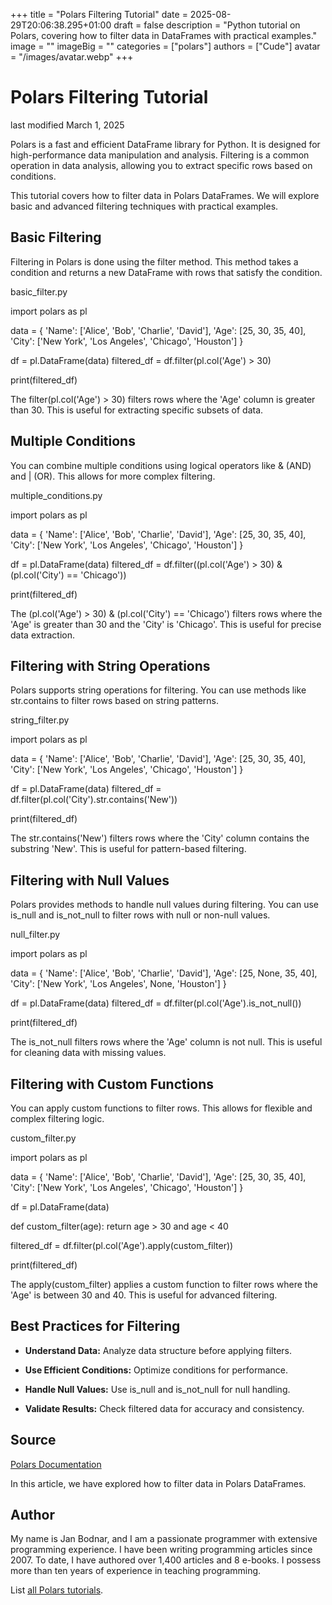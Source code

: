 +++
title = "Polars Filtering Tutorial"
date = 2025-08-29T20:06:38.295+01:00
draft = false
description = "Python tutorial on Polars, covering how to filter data in DataFrames with practical examples."
image = ""
imageBig = ""
categories = ["polars"]
authors = ["Cude"]
avatar = "/images/avatar.webp"
+++

# Polars Filtering Tutorial

last modified March 1, 2025

Polars is a fast and efficient DataFrame library for Python. It is designed for
high-performance data manipulation and analysis. Filtering is a common operation
in data analysis, allowing you to extract specific rows based on conditions.

This tutorial covers how to filter data in Polars DataFrames. We will explore
basic and advanced filtering techniques with practical examples.

## Basic Filtering

Filtering in Polars is done using the filter method. This method
takes a condition and returns a new DataFrame with rows that satisfy the
condition.

basic_filter.py
  

import polars as pl

data = {
    'Name': ['Alice', 'Bob', 'Charlie', 'David'],
    'Age': [25, 30, 35, 40],
    'City': ['New York', 'Los Angeles', 'Chicago', 'Houston']
}

df = pl.DataFrame(data)
filtered_df = df.filter(pl.col('Age') &gt; 30)

print(filtered_df)

The filter(pl.col('Age') &gt; 30) filters rows where the 'Age' column
is greater than 30. This is useful for extracting specific subsets of data.

## Multiple Conditions

You can combine multiple conditions using logical operators like &amp;
(AND) and | (OR). This allows for more complex filtering.

multiple_conditions.py
  

import polars as pl

data = {
    'Name': ['Alice', 'Bob', 'Charlie', 'David'],
    'Age': [25, 30, 35, 40],
    'City': ['New York', 'Los Angeles', 'Chicago', 'Houston']
}

df = pl.DataFrame(data)
filtered_df = df.filter((pl.col('Age') &gt; 30) &amp; (pl.col('City') == 'Chicago'))

print(filtered_df)

The (pl.col('Age') &gt; 30) &amp; (pl.col('City') == 'Chicago')
filters rows where the 'Age' is greater than 30 and the 'City' is 'Chicago'.
This is useful for precise data extraction.

## Filtering with String Operations

Polars supports string operations for filtering. You can use methods like
str.contains to filter rows based on string patterns.

string_filter.py
  

import polars as pl

data = {
    'Name': ['Alice', 'Bob', 'Charlie', 'David'],
    'Age': [25, 30, 35, 40],
    'City': ['New York', 'Los Angeles', 'Chicago', 'Houston']
}

df = pl.DataFrame(data)
filtered_df = df.filter(pl.col('City').str.contains('New'))

print(filtered_df)

The str.contains('New') filters rows where the 'City' column
contains the substring 'New'. This is useful for pattern-based filtering.

## Filtering with Null Values

Polars provides methods to handle null values during filtering. You can use
is_null and is_not_null to filter rows with null
or non-null values.

null_filter.py
  

import polars as pl

data = {
    'Name': ['Alice', 'Bob', 'Charlie', 'David'],
    'Age': [25, None, 35, 40],
    'City': ['New York', 'Los Angeles', None, 'Houston']
}

df = pl.DataFrame(data)
filtered_df = df.filter(pl.col('Age').is_not_null())

print(filtered_df)

The is_not_null filters rows where the 'Age' column is not null.
This is useful for cleaning data with missing values.

## Filtering with Custom Functions

You can apply custom functions to filter rows. This allows for flexible and
complex filtering logic.

custom_filter.py
  

import polars as pl

data = {
    'Name': ['Alice', 'Bob', 'Charlie', 'David'],
    'Age': [25, 30, 35, 40],
    'City': ['New York', 'Los Angeles', 'Chicago', 'Houston']
}

df = pl.DataFrame(data)

def custom_filter(age):
    return age &gt; 30 and age &lt; 40

filtered_df = df.filter(pl.col('Age').apply(custom_filter))

print(filtered_df)

The apply(custom_filter) applies a custom function to filter rows
where the 'Age' is between 30 and 40. This is useful for advanced filtering.

## Best Practices for Filtering

- **Understand Data:** Analyze data structure before applying filters.

- **Use Efficient Conditions:** Optimize conditions for performance.

- **Handle Null Values:** Use is_null and is_not_null for null handling.

- **Validate Results:** Check filtered data for accuracy and consistency.

## Source

[Polars Documentation](https://docs.pola.rs/api/python/stable/reference/index.html)

In this article, we have explored how to filter data in Polars DataFrames.

## Author

My name is Jan Bodnar, and I am a passionate programmer with extensive
programming experience. I have been writing programming articles since 2007.
To date, I have authored over 1,400 articles and 8 e-books. I possess more
than ten years of experience in teaching programming.

List [all Polars tutorials](/all/#polars).